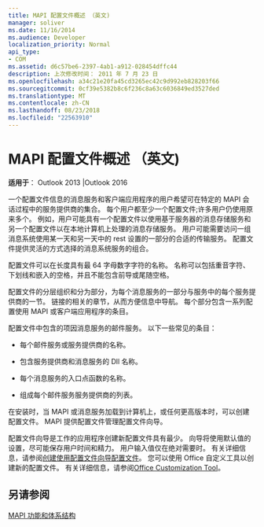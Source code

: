 ```yaml
---
title: MAPI 配置文件概述 （英文)
manager: soliver
ms.date: 11/16/2014
ms.audience: Developer
localization_priority: Normal
api_type:
- COM
ms.assetid: d6c57be6-2397-4ab1-a912-028454dffc44
description: 上次修改时间： 2011 年 7 月 23 日
ms.openlocfilehash: a34c21e20fa45cd3265ec42c9d992eb828203f66
ms.sourcegitcommit: 0cf39e5382b8c6f236c8a63c6036849ed3527ded
ms.translationtype: MT
ms.contentlocale: zh-CN
ms.lasthandoff: 08/23/2018
ms.locfileid: "22563910"
---
```

# <a name="mapi-profile-overview"></a>MAPI 配置文件概述 （英文)

  
  
**适用于**： Outlook 2013 |Outlook 2016 
  
一个配置文件信息的消息服务和客户端应用程序的用户希望可在特定的 MAPI 会话过程中的服务提供商的集合。 每个用户都至少一个配置文件;许多用户仍使用原来多个。 例如，用户可能具有一个配置文件以使用基于服务器的消息存储服务和另一个配置文件以在本地计算机上处理的消息存储服务。 用户可能需要访问一组消息系统使用某一天和另一天中的 rest 设置的一部分的合适的传输服务。 配置文件提供灵活的方式选择的消息系统服务的组合。 
  
配置文件可以在长度具有最 64 字母数字字符的名称。 名称可以包括重音字符、 下划线和嵌入的空格，并且不能包含前导或尾随空格。 
  
配置文件的分层组织和分为部分，为每个消息服务的一部分与服务中的每个服务提供商的一节。 链接的相关的章节，从而方便信息中导航。 每个部分包含一系列配置使用 MAPI 或客户端应用程序的条目。
  
配置文件中包含的项因消息服务的邮件服务。 以下一些常见的条目：
  
- 每个邮件服务或服务提供商的名称。
    
- 包含服务提供商和消息服务的 Dll 名称。
    
- 每个消息服务的入口点函数的名称。
    
- 组成每个邮件服务服务提供商的列表。
    
在安装时，当 MAPI 或消息服务加载到计算机上，或任何更高版本时，可以创建配置文件。 MAPI 提供配置文件管理配置文件向导。 
  
配置文件向导是工作的应用程序创建新配置文件具有最少。 向导将使用默认值的设置，尽可能保存用户时间和精力。 用户输入值仅在绝对需要时。 有关详细信息，请参阅[创建使用配置文件向导配置文件](creating-a-profile-by-using-the-profile-wizard.md)。 您可以使用 Office 自定义工具以创建新的配置文件。 有关详细信息，请参阅[Office Customization Tool](http://go.microsoft.com/fwlink/?LinkId=123000)。
  
## <a name="see-also"></a>另请参阅



[MAPI 功能和体系结构](mapi-features-and-architecture.md)

